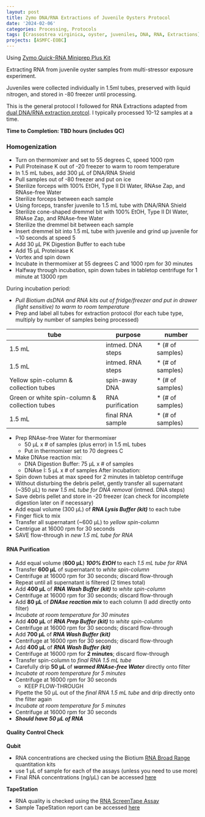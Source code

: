 ```yaml
---
layout: post
title: Zymo DNA/RNA Extractions of Juvenile Oysters Protocol
date: '2024-02-06'
categories: Processing, Protocols
tags: [Crassostrea virginica, oyster, juveniles, DNA, RNA, Extractions]
projects: [ASMFC-EOBC]
---
```


Using [Zymo *Quick*-RNA Miniprep Plus Kit](https://www.zymoresearch.com/products/quick-rna-miniprep-plus-kit)

Extracting RNA from juvenile oyster samples from multi-stressor exposure experiment.

Juveniles were collected individually in 1.5ml tubes, preserved with liquid nitrogen, and stored in -80 freezer until processing. 

This is the general protocol I followed for RNA Extractions adapted from [dual DNA/RNA extraction protcol](https://mguid73.github.io/MEGPuritz_Lab_Notebook/Zymo-DNA_RNA-Extractions-of-Juvenile-Oysters-Protocol/). I typically processed 10-12 samples at a time. 

**Time to Completion: TBD hours (includes QC)**

### Homogenization 

- Turn on thermomixer and set to 55 degrees C, speed 1000 rpm
- Pull Proteinase K out of -20 freezer to warm to room temperature
- In 1.5 mL tubes, add 300 μL of DNA/RNA Shield
- Pull samples out of -80 freezer and put on ice
- Sterilize forceps with 100% EtOH, Type II DI Water, RNAse Zap, and RNAse-free Water
- Sterilize forceps between each sample
- Using forceps, transfer juvenile to 1.5 mL tube with DNA/RNA Shield
- Sterilize cone-shaped dremmel bit with 100% EtOH, Type II DI Water, RNAse Zap, and RNAse-free Water
- Sterilize the dremmel bit between each sample
- Insert dremmel bit into 1.5 mL tube with juvenile and grind up juvenile for ~10 seconds at speed 5
- Add 30 μL PK Digestion Buffer to each tube
- Add 15 μL Proteinase K
- Vortex and spin down
- Incubate in thermomixer at 55 degrees C and 1000 rpm for 30 minutes
- Halfway through incubation, spin down tubes in tabletop centrifuge for 1 minute at 13000 rpm

During incubation period:
- *Pull Biotium dsDNA and RNA kits out of fridge/freezer and put in drawer (light sensitive) to warm to room temperature*
- Prep and label all tubes for extraction protocol (for each tube type, multiply by number of samples being processed)

|tube                                         |purpose                      |number           |
|---------------------------------------------|-----------------------------|-----------------|
|1.5 mL                                       |intmed. DNA steps            | * (# of samples)|
|1.5 mL                                       |intmed. RNA steps            | * (# of samples)|
|Yellow spin-column & collection tubes        | spin-away DNA               | * (# of samples)|
|Green or white spin-column & collection tubes|RNA purification             | * (# of samples)|
|1.5 mL                                       |final RNA sample             | * (# of samples)|

- Prep RNAse-free Water for thermomixer
    - 50 μL x # of samples (plus error) in 1.5 mL tubes
    - Put in thermomixer set to 70 degrees C
- Make DNAse reaction mix:
    - DNA Digestion Buffer: 75 μL x # of samples
    - DNAse I: 5 μL x # of samples
After incubation:
- Spin down tubes at max speed for 2 minutes in tabletop centrifuge
- Without disturbing the debris pellet, gently transfer all supernatant (~350 μL) to *new 1.5 mL tube for DNA removal* (intmed. DNA steps)
- Save debris pellet and store in -20 freezer (can check for incomplete digestion later on if necessary)
- Add equal volume (300 μL) of ***RNA Lysis Buffer (kit)*** to each tube
- Finger flick to mix
- Transfer all supernatant (~600 μL) to *yellow spin-column*
- Centrigue at 16000 rpm for 30 seconds
- SAVE flow-through in *new 1.5 mL tube for RNA*


#### RNA Purification
- Add equal volume (**600 μL**) ***100% EtOH*** to each *1.5 mL tube for RNA* 
- Transfer **600 μL** of supernatant to *white spin-column* 
- Centrifuge at 16000 rpm for 30 seconds; discard flow-through
- Repeat until all supernatant is filtered (2 times total)
- Add **400 μL** of ***RNA Wash Buffer (kit)*** to *white spin-column*
- Centrifuge at 16000 rpm for 30 seconds; discard flow-through
- Add **80 μL** of ***DNAse reaction mix*** to each column (I add directly onto filter)
- *Incubate at room temperature for 30 minutes*
- Add **400 μL** of ***RNA Prep Buffer (kit)*** to *white spin-column* 
- Centrifuge at 16000 rpm for 30 seconds; discard flow-through
- Add **700 μL** of ***RNA Wash Buffer (kit)*** 
- Centrifuge at 16000 rpm for 30 seconds; discard flow-through
- Add **400 μL** of ***RNA Wash Buffer (kit)*** 
- Centrifuge at 16000 rpm for **2 minutes**; discard flow-through
- Transfer spin-column to *final RNA 1.5 mL tube*
- Carefully drip **50 μL** of ***warmed RNAse-free Water*** directly onto filter 
- *Incubate at room temperature for 5 minutes*
- Centrifuge at 16000 rpm for 30 seconds
    - KEEP FLOW-THROUGH
- Pipette the 50 μL out of the *final RNA 1.5 mL tube* and drip directly onto the filter again
- *Incubate at room temperature for 5 minutes*
- Centrifuge at 16000 rpm for 30 seconds
- ***Should have 50 μL of RNA***

#### Quality Control Check 

**Qubit**
- RNA concentrations are checked using the Biotium [RNA Broad Range](https://biotium.com/wp-content/uploads/2018/06/PI-31073.pdf) quantitation kits 
- use 1 μL of sample for each of the assays (unless you need to use more)
- Final RNA concentrations (ng/μL) can be accessed [here]()

**TapeStation**
- RNA quality is checked using the [RNA ScreenTape Assay](https://www.agilent.com/cs/library/usermanuals/public/RNA_QuickGuide.pdf)
- Sample TapeStation report can be accessed [here]()